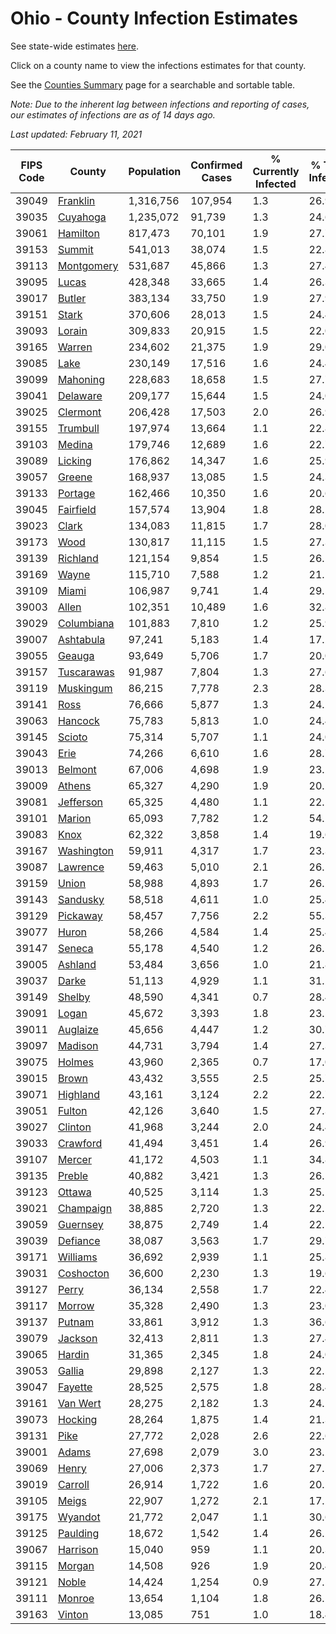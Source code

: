 # Ohio - County Infection Estimates

See state-wide estimates [here](/infections/us-oh).

Click on a county name to view the infections estimates for that county.

See the [Counties Summary](/infections/summary-counties) page for a searchable and sortable table.

*Note: Due to the inherent lag between infections and reporting of cases, our estimates of infections are as of 14 days ago.*

*Last updated: February 11, 2021*

|   FIPS Code |                   County |   Population |   Confirmed Cases |   % Currently Infected |   % Total Infected |
|-------------|--------------------------|--------------|-------------------|------------------------|--------------------|
|       39049 |     [Franklin](franklin) |    1,316,756 |           107,954 |                    1.3 |               26.9 |
|       39035 |     [Cuyahoga](cuyahoga) |    1,235,072 |            91,739 |                    1.3 |               24.6 |
|       39061 |     [Hamilton](hamilton) |      817,473 |            70,101 |                    1.9 |               27.7 |
|       39153 |         [Summit](summit) |      541,013 |            38,074 |                    1.5 |               22.8 |
|       39113 | [Montgomery](montgomery) |      531,687 |            45,866 |                    1.3 |               27.4 |
|       39095 |           [Lucas](lucas) |      428,348 |            33,665 |                    1.4 |               26.3 |
|       39017 |         [Butler](butler) |      383,134 |            33,750 |                    1.9 |               27.9 |
|       39151 |           [Stark](stark) |      370,606 |            28,013 |                    1.5 |               24.4 |
|       39093 |         [Lorain](lorain) |      309,833 |            20,915 |                    1.5 |               22.0 |
|       39165 |         [Warren](warren) |      234,602 |            21,375 |                    1.9 |               29.0 |
|       39085 |             [Lake](lake) |      230,149 |            17,516 |                    1.6 |               24.4 |
|       39099 |     [Mahoning](mahoning) |      228,683 |            18,658 |                    1.5 |               27.7 |
|       39041 |     [Delaware](delaware) |      209,177 |            15,644 |                    1.5 |               24.0 |
|       39025 |     [Clermont](clermont) |      206,428 |            17,503 |                    2.0 |               26.9 |
|       39155 |     [Trumbull](trumbull) |      197,974 |            13,664 |                    1.1 |               22.8 |
|       39103 |         [Medina](medina) |      179,746 |            12,689 |                    1.6 |               22.7 |
|       39089 |       [Licking](licking) |      176,862 |            14,347 |                    1.6 |               25.9 |
|       39057 |         [Greene](greene) |      168,937 |            13,085 |                    1.5 |               24.3 |
|       39133 |       [Portage](portage) |      162,466 |            10,350 |                    1.6 |               20.6 |
|       39045 |   [Fairfield](fairfield) |      157,574 |            13,904 |                    1.8 |               28.2 |
|       39023 |           [Clark](clark) |      134,083 |            11,815 |                    1.7 |               28.0 |
|       39173 |             [Wood](wood) |      130,817 |            11,115 |                    1.5 |               27.3 |
|       39139 |     [Richland](richland) |      121,154 |             9,854 |                    1.5 |               26.1 |
|       39169 |           [Wayne](wayne) |      115,710 |             7,588 |                    1.2 |               21.1 |
|       39109 |           [Miami](miami) |      106,987 |             9,741 |                    1.4 |               29.5 |
|       39003 |           [Allen](allen) |      102,351 |            10,489 |                    1.6 |               32.8 |
|       39029 | [Columbiana](columbiana) |      101,883 |             7,810 |                    1.2 |               25.9 |
|       39007 |   [Ashtabula](ashtabula) |       97,241 |             5,183 |                    1.4 |               17.2 |
|       39055 |         [Geauga](geauga) |       93,649 |             5,706 |                    1.7 |               20.0 |
|       39157 | [Tuscarawas](tuscarawas) |       91,987 |             7,804 |                    1.3 |               27.6 |
|       39119 |   [Muskingum](muskingum) |       86,215 |             7,778 |                    2.3 |               28.3 |
|       39141 |             [Ross](ross) |       76,666 |             5,877 |                    1.3 |               24.2 |
|       39063 |       [Hancock](hancock) |       75,783 |             5,813 |                    1.0 |               24.4 |
|       39145 |         [Scioto](scioto) |       75,314 |             5,707 |                    1.1 |               24.0 |
|       39043 |             [Erie](erie) |       74,266 |             6,610 |                    1.6 |               28.7 |
|       39013 |       [Belmont](belmont) |       67,006 |             4,698 |                    1.9 |               23.2 |
|       39009 |         [Athens](athens) |       65,327 |             4,290 |                    1.9 |               20.2 |
|       39081 |   [Jefferson](jefferson) |       65,325 |             4,480 |                    1.1 |               22.1 |
|       39101 |         [Marion](marion) |       65,093 |             7,782 |                    1.2 |               54.2 |
|       39083 |             [Knox](knox) |       62,322 |             3,858 |                    1.4 |               19.6 |
|       39167 | [Washington](washington) |       59,911 |             4,317 |                    1.7 |               23.3 |
|       39087 |     [Lawrence](lawrence) |       59,463 |             5,010 |                    2.1 |               26.5 |
|       39159 |           [Union](union) |       58,988 |             4,893 |                    1.7 |               26.2 |
|       39143 |     [Sandusky](sandusky) |       58,518 |             4,611 |                    1.0 |               25.4 |
|       39129 |     [Pickaway](pickaway) |       58,457 |             7,756 |                    2.2 |               55.3 |
|       39077 |           [Huron](huron) |       58,266 |             4,584 |                    1.4 |               25.4 |
|       39147 |         [Seneca](seneca) |       55,178 |             4,540 |                    1.2 |               26.1 |
|       39005 |       [Ashland](ashland) |       53,484 |             3,656 |                    1.0 |               21.8 |
|       39037 |           [Darke](darke) |       51,113 |             4,929 |                    1.1 |               31.2 |
|       39149 |         [Shelby](shelby) |       48,590 |             4,341 |                    0.7 |               28.4 |
|       39091 |           [Logan](logan) |       45,672 |             3,393 |                    1.8 |               23.5 |
|       39011 |     [Auglaize](auglaize) |       45,656 |             4,447 |                    1.2 |               30.7 |
|       39097 |       [Madison](madison) |       44,731 |             3,794 |                    1.4 |               27.3 |
|       39075 |         [Holmes](holmes) |       43,960 |             2,365 |                    0.7 |               17.0 |
|       39015 |           [Brown](brown) |       43,432 |             3,555 |                    2.5 |               25.7 |
|       39071 |     [Highland](highland) |       43,161 |             3,124 |                    2.2 |               22.7 |
|       39051 |         [Fulton](fulton) |       42,126 |             3,640 |                    1.5 |               27.3 |
|       39027 |       [Clinton](clinton) |       41,968 |             3,244 |                    2.0 |               24.4 |
|       39033 |     [Crawford](crawford) |       41,494 |             3,451 |                    1.4 |               26.9 |
|       39107 |         [Mercer](mercer) |       41,172 |             4,503 |                    1.1 |               34.8 |
|       39135 |         [Preble](preble) |       40,882 |             3,421 |                    1.3 |               26.5 |
|       39123 |         [Ottawa](ottawa) |       40,525 |             3,114 |                    1.3 |               25.1 |
|       39021 |   [Champaign](champaign) |       38,885 |             2,720 |                    1.3 |               22.2 |
|       39059 |     [Guernsey](guernsey) |       38,875 |             2,749 |                    1.4 |               22.5 |
|       39039 |     [Defiance](defiance) |       38,087 |             3,563 |                    1.7 |               29.7 |
|       39171 |     [Williams](williams) |       36,692 |             2,939 |                    1.1 |               25.8 |
|       39031 |   [Coshocton](coshocton) |       36,600 |             2,230 |                    1.3 |               19.6 |
|       39127 |           [Perry](perry) |       36,134 |             2,558 |                    1.7 |               22.4 |
|       39117 |         [Morrow](morrow) |       35,328 |             2,490 |                    1.3 |               23.0 |
|       39137 |         [Putnam](putnam) |       33,861 |             3,912 |                    1.3 |               36.6 |
|       39079 |       [Jackson](jackson) |       32,413 |             2,811 |                    1.3 |               27.4 |
|       39065 |         [Hardin](hardin) |       31,365 |             2,345 |                    1.8 |               24.0 |
|       39053 |         [Gallia](gallia) |       29,898 |             2,127 |                    1.3 |               22.5 |
|       39047 |       [Fayette](fayette) |       28,525 |             2,575 |                    1.8 |               28.4 |
|       39161 |     [Van Wert](van-wert) |       28,275 |             2,182 |                    1.3 |               24.2 |
|       39073 |       [Hocking](hocking) |       28,264 |             1,875 |                    1.4 |               21.3 |
|       39131 |             [Pike](pike) |       27,772 |             2,028 |                    2.6 |               22.6 |
|       39001 |           [Adams](adams) |       27,698 |             2,079 |                    3.0 |               23.2 |
|       39069 |           [Henry](henry) |       27,006 |             2,373 |                    1.7 |               27.5 |
|       39019 |       [Carroll](carroll) |       26,914 |             1,722 |                    1.6 |               20.5 |
|       39105 |           [Meigs](meigs) |       22,907 |             1,272 |                    2.1 |               17.2 |
|       39175 |       [Wyandot](wyandot) |       21,772 |             2,047 |                    1.1 |               30.6 |
|       39125 |     [Paulding](paulding) |       18,672 |             1,542 |                    1.4 |               26.2 |
|       39067 |     [Harrison](harrison) |       15,040 |               959 |                    1.1 |               20.3 |
|       39115 |         [Morgan](morgan) |       14,508 |               926 |                    1.9 |               20.4 |
|       39121 |           [Noble](noble) |       14,424 |             1,254 |                    0.9 |               27.5 |
|       39111 |         [Monroe](monroe) |       13,654 |             1,104 |                    1.8 |               26.2 |
|       39163 |         [Vinton](vinton) |       13,085 |               751 |                    1.0 |               18.4 |